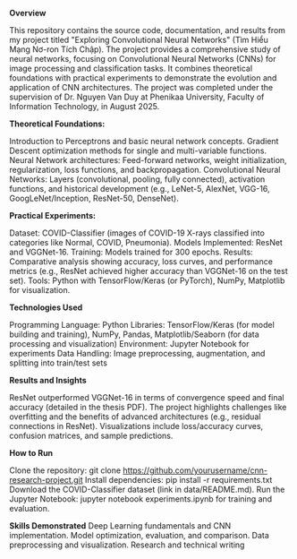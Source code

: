 **Overview**

This repository contains the source code, documentation, and results from my project titled "Exploring Convolutional Neural Networks" (Tìm Hiểu Mạng Nơ-ron Tích Chập). The project provides a comprehensive study of neural networks, focusing on Convolutional Neural Networks (CNNs) for image processing and classification tasks. It combines theoretical foundations with practical experiments to demonstrate the evolution and application of CNN architectures.
The project was completed under the supervision of Dr. Nguyen Van Duy at Phenikaa University, Faculty of Information Technology, in August 2025.


**Theoretical Foundations:**

Introduction to Perceptrons and basic neural network concepts.
Gradient Descent optimization methods for single and multi-variable functions.
Neural Network architectures: Feed-forward networks, weight initialization, regularization, loss functions, and backpropagation.
Convolutional Neural Networks: Layers (convolutional, pooling, fully connected), activation functions, and historical development (e.g., LeNet-5, AlexNet, VGG-16, GoogLeNet/Inception, ResNet-50, DenseNet).


**Practical Experiments:**

Dataset: COVID-Classifier (images of COVID-19 X-rays classified into categories like Normal, COVID, Pneumonia).
Models Implemented: ResNet and VGGNet-16.
Training: Models trained for 300 epochs.
Results: Comparative analysis showing accuracy, loss curves, and performance metrics (e.g., ResNet achieved higher accuracy than VGGNet-16 on the test set).
Tools: Python with TensorFlow/Keras (or PyTorch), NumPy, Matplotlib for visualization.


**Technologies Used**

Programming Language: Python
Libraries: TensorFlow/Keras (for model building and training), NumPy, Pandas, Matplotlib/Seaborn (for data processing and visualization)
Environment: Jupyter Notebook for experiments
Data Handling: Image preprocessing, augmentation, and splitting into train/test sets


**Results and Insights**

ResNet outperformed VGGNet-16 in terms of convergence speed and final accuracy (detailed in the thesis PDF).
The project highlights challenges like overfitting and the benefits of advanced architectures (e.g., residual connections in ResNet).
Visualizations include loss/accuracy curves, confusion matrices, and sample predictions.


**How to Run**

Clone the repository: git clone https://github.com/yourusername/cnn-research-project.git
Install dependencies: pip install -r requirements.txt
Download the COVID-Classifier dataset (link in data/README.md).
Run the Jupyter Notebook: jupyter notebook experiments.ipynb for training and evaluation.

**Skills Demonstrated**
Deep Learning fundamentals and CNN implementation.
Model optimization, evaluation, and comparison.
Data preprocessing and visualization.
Research and technical writing
